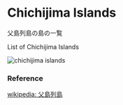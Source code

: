 Chichijima Islands 
===============

父島列島の島の一覧

List of Chichijima Islands 


![chichijima islands]()

### Reference

[wikipedia: 父島列島](https://ja.wikipedia.org/wiki/%E7%88%B6%E5%B3%B6%E5%88%97%E5%B3%B6)
